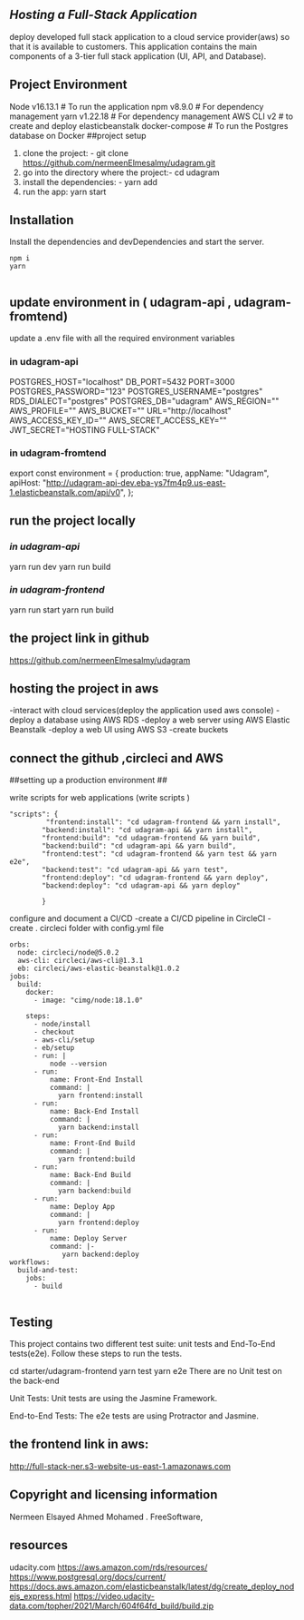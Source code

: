 ## _Hosting a Full-Stack Application_

deploy  developed full stack application to a cloud service provider(aws) so that it is available to customers. This application contains the main components of a 3-tier full stack application (UI, API, and Database).
## Project Environment
Node v16.13.1    # To run the application
npm v8.9.0		 # For dependency management
yarn v1.22.18    # For dependency management
AWS CLI v2		 # to create and deploy elasticbeanstalk
docker-compose   # To run the Postgres database on Docker
##project setup
1. clone the project: - git clone https://github.com/nermeenElmesalmy/udagram.git
2. go into the directory where the project:- cd udagram
3. install the dependencies: - yarn add
4. run the app: yarn start

## Installation
Install the dependencies and devDependencies and start the server.
```
npm i
yarn
 
```
## update environment in ( udagram-api , udagram-fromtend)

update a .env file with all the required environment variables
### in udagram-api
POSTGRES_HOST="localhost"
DB_PORT=5432
PORT=3000
POSTGRES_PASSWORD="123"
POSTGRES_USERNAME="postgres"
RDS_DIALECT="postgres"
POSTGRES_DB="udagram"
AWS_REGION=""
AWS_PROFILE=""
AWS_BUCKET=""
URL="http://localhost"
AWS_ACCESS_KEY_ID=""
AWS_SECRET_ACCESS_KEY=""
JWT_SECRET="HOSTING FULL-STACK"

### in udagram-fromtend
export const environment = {
  production: true,
  appName: "Udagram",
  apiHost: "http://udagram-api-dev.eba-ys7fm4p9.us-east-1.elasticbeanstalk.com/api/v0",
};

## run the project locally
### _in udagram-api_ ###
yarn run dev 
yarn run build
### _in udagram-frontend_ ###
yarn run start
yarn run build
## the project link in github
https://github.com/nermeenElmesalmy/udagram
## hosting the project in aws
-interact with cloud services(deploy the application used aws console)
-deploy a database using AWS RDS
-deploy a web server using AWS Elastic Beanstalk
-deploy a web UI using AWS S3
-create buckets

## connect the github ,circleci and  AWS ##
##setting up a production environment ##

write scripts for web applications
(write scripts )
```
"scripts": {
         "frontend:install": "cd udagram-frontend && yarn install",
        "backend:install": "cd udagram-api && yarn install",
        "frontend:build": "cd udagram-frontend && yarn build",
        "backend:build": "cd udagram-api && yarn build",
        "frontend:test": "cd udagram-frontend && yarn test && yarn e2e",
        "backend:test": "cd udagram-api && yarn test",
        "frontend:deploy": "cd udagram-frontend && yarn deploy",
        "backend:deploy": "cd udagram-api && yarn deploy"

        }
```
configure and document a CI/CD 
-create a CI/CD pipeline in  CircleCI
-create . circleci folder with config.yml file
```
orbs:
  node: circleci/node@5.0.2
  aws-cli: circleci/aws-cli@1.3.1
  eb: circleci/aws-elastic-beanstalk@1.0.2
jobs:
  build:
    docker:
      - image: "cimg/node:18.1.0"
    
    steps:
      - node/install
      - checkout
      - aws-cli/setup
      - eb/setup
      - run: |
          node --version
      - run:
          name: Front-End Install
          command: |
            yarn frontend:install
      - run:
          name: Back-End Install
          command: |
            yarn backend:install
      - run:
          name: Front-End Build
          command: |
            yarn frontend:build
      - run:
          name: Back-End Build
          command: |
            yarn backend:build
      - run:
          name: Deploy App
          command: |
            yarn frontend:deploy
      - run:
          name: Deploy Server
          command: |-
             yarn backend:deploy            
workflows:
  build-and-test:
    jobs:
      - build
      
```
## Testing
This project contains two different test suite: unit tests and End-To-End tests(e2e). Follow these steps to run the tests.

cd starter/udagram-frontend
yarn test
yarn e2e
There are no Unit test on the back-end

Unit Tests:
Unit tests are using the Jasmine Framework.

End-to-End Tests:
The e2e tests are using Protractor and Jasmine.

## the frontend link in aws:
http://full-stack-ner.s3-website-us-east-1.amazonaws.com
##  Copyright and licensing information
Nermeen Elsayed Ahmed Mohamed .
FreeSoftware,
## resources 
udacity.com
https://aws.amazon.com/rds/resources/
https://www.postgresql.org/docs/current/
https://docs.aws.amazon.com/elasticbeanstalk/latest/dg/create_deploy_nodejs_express.html
https://video.udacity-data.com/topher/2021/March/604f64fd_build/build.zip

 


